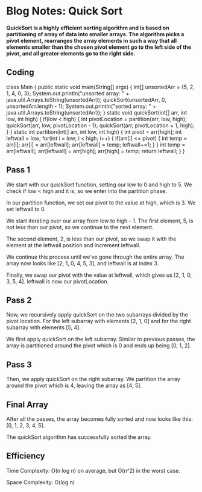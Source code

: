 # Blog Notes: Quick Sort
**QuickSort is a highly efficient sorting algorithm and is based on partitioning of array of data into smaller arrays. The algorithm picks a pivot element, rearranges the array elements in such a way that all elements smaller than the chosen pivot element go to the left side of the pivot, and all greater elements go to the right side.**

## Coding
class Main {
  public static void main(String[] args) {
    int[] unsortedArr = {5, 2, 1, 4, 0, 3};
    System.out.println("unsorted array: " + java.util.Arrays.toString(unsortedArr));
    quickSort(unsortedArr, 0, unsortedArr.length - 1);
    System.out.println("sorted array: " + java.util.Arrays.toString(unsortedArr));
  }
  static void quickSort(int[] arr, int low, int high) {
    if(low < high) {
      int pivotLocation = partition(arr, low, high);
      quickSort(arr, low, pivotLocation - 1);
      quickSort(arr, pivotLocation + 1, high);
    }
  }
  static int partition(int[] arr, int low, int high) {
    int pivot = arr[high];
    int leftwall = low;
    for(int i = low; i < high; i++) {
      if(arr[i] <= pivot) {
        int temp = arr[i];
        arr[i] = arr[leftwall];
        arr[leftwall] = temp;
        leftwall+=1;
      }
    }
    int temp = arr[leftwall];
    arr[leftwall] = arr[high];
    arr[high] = temp;
    return leftwall;
  }
}


## Pass 1
We start with our quickSort function, setting our low to 0 and high to 5. We check if low < high and it is, so we enter into the partition phase.

In our partition function, we set our pivot to the value at high, which is 3. We set leftwall to 0.

We start iterating over our array from low to high - 1. The first element, 5, is not less than our pivot, so we continue to the next element.

The second element, 2, is less than our pivot, so we swap it with the element at the leftwall position and increment leftwall.

We continue this process until we've gone through the entire array. The array now looks like [2, 1, 0, 4, 5, 3], and leftwall is at index 3.

Finally, we swap our pivot with the value at leftwall, which gives us [2, 1, 0, 3, 5, 4]. leftwall is now our pivotLocation.

## Pass 2
Now, we recursively apply quickSort on the two subarrays divided by the pivot location. For the left subarray with elements [2, 1, 0] and for the right subarray with elements [5, 4].

We first apply quickSort on the left subarray. Similar to previous passes, the array is partitioned around the pivot which is 0 and ends up being [0, 1, 2].

## Pass 3
Then, we apply quickSort on the right subarray. We partition the array around the pivot which is 4, leaving the array as [4, 5].

## Final Array
After all the passes, the array becomes fully sorted and now looks like this: [0, 1, 2, 3, 4, 5].

The quickSort algorithm has successfully sorted the array.

## Efficiency
Time Complexity: O(n log n) on average, but O(n^2) in the worst case.

Space Complexity: O(log n)
